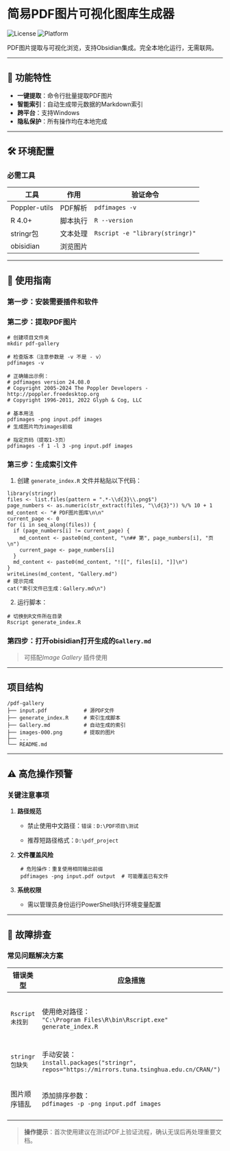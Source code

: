 # 简易PDF图片可视化图库生成器

![License](https://img.shields.io/badge/License-MIT-green)      ![Platform](https://img.shields.io/badge/Platform-Windows-blue) 


PDF图片提取与可视化浏览，支持Obsidian集成。完全本地化运行，无需联网。

---

## 🌟 功能特性
- **一键提取**：命令行批量提取PDF图片
- **智能索引**：自动生成带元数据的Markdown索引
- **跨平台**：支持Windows
- **隐私保护**：所有操作均在本地完成

---

## 🛠️ 环境配置

### 必需工具
| 工具            | 作用    | 验证命令                            |
| ------------- | ----- | ------------------------------- |
| Poppler-utils | PDF解析 | `pdfimages -v`                  |
| R 4.0+        | 脚本执行  | `R --version`                   |
| stringr包      | 文本处理  | `Rscript -e "library(stringr)"` |
| obisidian     | 浏览图片  |                                 |

---

## 📖 使用指南

### 第一步：安装需要插件和软件

### 第二步：提取PDF图片
```
# 创建项目文件夹
mkdir pdf-gallery

# 检查版本（注意参数是 -v 不是 - v）
pdfimages -v

# 正确输出示例：
# pdfimages version 24.08.0
# Copyright 2005-2024 The Poppler Developers - http://poppler.freedesktop.org
# Copyright 1996-2011, 2022 Glyph & Cog, LLC

# 基本用法
pdfimages -png input.pdf images
# 生成图片均为images前缀

# 指定页码（提取1-3页）
pdfimages -f 1 -l 3 -png input.pdf images
```
### 第三步：生成索引文件

1. 创建 `generate_index.R` 文件并粘贴以下代码：
```
library(stringr)
files <- list.files(pattern = ".*-\\d{3}\\.png$")
page_numbers <- as.numeric(str_extract(files, "\\d{3}")) %/% 10 + 1
md_content <- "# PDF图片图库\n\n"
current_page <- 0
for (i in seq_along(files)) {
  if (page_numbers[i] != current_page) {
    md_content <- paste0(md_content, "\n## 第", page_numbers[i], "页\n")
    current_page <- page_numbers[i]
  }
  md_content <- paste0(md_content, "![[", files[i], "]]\n")
}
writeLines(md_content, "Gallery.md")
# 提示完成
cat("索引文件已生成：Gallery.md\n")
```
2. 运行脚本：
```
# 切换到R文件所在目录
Rscript generate_index.R
```
### 第四步：打开obisidian打开生成的`Gallery.md`
>可搭配*Image Gallery* 插件使用

---
## 项目结构
```
/pdf-gallery
├── input.pdf            # 源PDF文件
├── generate_index.R     # 索引生成脚本
├── Gallery.md           # 自动生成的索引
├── images-000.png       # 提取的图片
├── ...                  
└── README.md
```

---

## ⚠️ 高危操作预警

### 关键注意事项

1. **路径规范**
    
    - 禁止使用中文路径：`错误：D:\PDF项目\测试`
        
    - 推荐短路径格式：`D:\pdf_project`
        
2. **文件覆盖风险**
    
   ```
    # 危险操作：重复使用相同输出前缀
    pdfimages -png input.pdf output  # 可能覆盖已有文件
    ```
3. **系统权限**
    
    - 需以管理员身份运行PowerShell执行环境变量配置

---

## 🚨 故障排查

### 常见问题解决方案

| 错误类型         | 应急措施                                                                                         | 根治方案         |
| ------------ | -------------------------------------------------------------------------------------------- | ------------ |
| `Rscript未找到` | 使用绝对路径：  <br>`"C:\Program Files\R\bin\Rscript.exe" generate_index.R`                         | 检查环境变量PATH配置 |
| `stringr包缺失` | 手动安装：  <br>`install.packages("stringr", repos="https://mirrors.tuna.tsinghua.edu.cn/CRAN/")` | 配置镜像源        |
| 图片顺序错乱       | 添加排序参数：  <br>`pdfimages -p -png input.pdf images`                                            | 检查PDF内部结构    |
>**操作提示**：首次使用建议在测试PDF上验证流程，确认无误后再处理重要文档。

